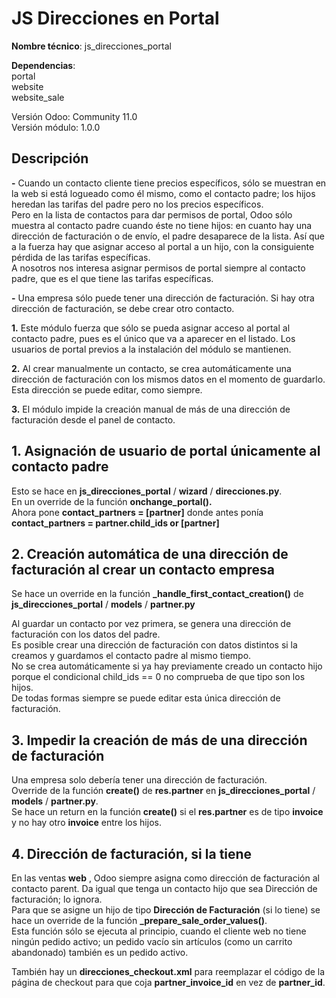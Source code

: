 # JS Direcciones en Portal

**Nombre técnico**: js\_direcciones\_portal

**Dependencias**:  
    portal  
    website  
    website\_sale  

Versión Odoo: Community 11.0  
Versión módulo: 1.0.0

## **Descripción**

**-** Cuando un contacto cliente tiene precios específicos, sólo se muestran en la web si está logueado como él mismo, como el contacto padre; los hijos heredan las tarifas del padre pero no los precios específicos.  
Pero en la lista de contactos para dar permisos de portal, Odoo sólo muestra al contacto padre cuando éste no tiene hijos: en cuanto hay una dirección de facturación o de envío, el padre desaparece de la lista. Así que a la fuerza hay que asignar acceso al portal a un hijo, con la consiguiente pérdida de las tarifas específicas.  
A nosotros nos interesa asignar permisos de portal siempre al contacto padre, que es el que tiene las tarifas específicas.

**-** Una empresa sólo puede tener una dirección de facturación. Si hay otra dirección de facturación, se debe crear otro contacto.

**1.** Este módulo fuerza que sólo se pueda asignar acceso al portal al contacto padre, pues es el único que va a aparecer en el listado.
Los usuarios de portal previos a la instalación del módulo se mantienen.

**2.** Al crear manualmente un contacto, se crea automáticamente una dirección de facturación con los mismos datos en el momento de guardarlo. Esta dirección se puede editar, como siempre.

**3.** El módulo impide la creación manual de más de una dirección de facturación desde el panel de contacto.

## **1. Asignación de usuario de portal únicamente al contacto padre**

Esto se hace en **js\_direcciones\_portal** / **wizard** / **direcciones.py**.  
En un override de la función **onchange\_portal().**  
Ahora pone **contact\_partners = [partner]**
donde antes ponía **contact\_partners = partner.child\_ids or [partner]**

## **2. Creación automática de una dirección de facturación al crear un contacto empresa**

Se hace un override en la función **\_handle\_first\_contact\_creation()** de **js\_direcciones\_portal** / **models** / **partner.py**

Al guardar un contacto por vez primera, se genera una dirección de facturación con los datos del padre.  
Es posible crear una dirección de facturación con datos distintos si la creamos y guardamos el contacto padre al mismo tiempo.  
No se crea automáticamente si ya hay previamente creado un contacto hijo porque el condicional child\_ids == 0 no comprueba de que tipo son los hijos.  
De todas formas siempre se puede editar esta única dirección de facturación.

## **3. Impedir la creación de más de una dirección de facturación**

Una empresa solo debería tener una dirección de facturación.  
Override de la función **create()** de **res.partner** en **js\_direcciones\_portal** / **models** / **partner.py**.  
Se hace un return en la función **create()** si el **res.partner** es de tipo **invoice** y no hay otro **invoice** entre los hijos.

## **4. Dirección de facturación, si la tiene**

En las ventas **web** , Odoo siempre asigna como dirección de facturación al contacto parent. Da igual que tenga un contacto hijo que sea Dirección de facturación; lo ignora.  
Para que se asigne un hijo de tipo **Dirección de Facturación** (si lo tiene) se hace un override de la función **\_prepare\_sale\_order\_values()**.  
Esta función sólo se ejecuta al principio, cuando el cliente web no tiene ningún pedido activo; un pedido vacío sin artículos (como un carrito abandonado) también es un pedido activo.

También hay un **direcciones\_checkout.xml** para reemplazar el código de la página de checkout para que coja **partner\_invoice\_id** en vez de **partner\_id**.
